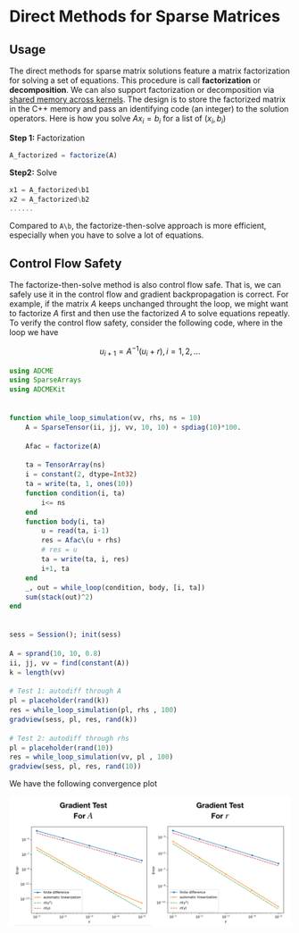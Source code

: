 # Direct Methods for Sparse Matrices

## Usage

The direct methods for sparse matrix solutions feature a matrix factorization for solving a set of equations. This procedure is call **factorization** or **decomposition**. We can also support factorization or decomposition via [shared memory across kernels](https://kailaix.github.io/ADCME.jl/dev/global/). The design is to store the factorized matrix in the C++ memory and pass an identifying code (an integer) to the solution operators. Here is how you solve $Ax_i = b_i$ for a list of $(x_i, b_i)$

**Step 1:** Factorization

```julia
A_factorized = factorize(A)
```

**Step2:** Solve

```julia
x1 = A_factorized\b1
x2 = A_factorized\b2
......
```

Compared to `A\b`, the factorize-then-solve approach is more efficient, especially when you have to solve a lot of equations. 

## Control Flow Safety

The factorize-then-solve method is also control flow safe. That is, we can safely use it in the control flow and gradient backpropagation is correct. For example, if the matrix $A$ keeps unchanged throught the loop, we might want to factorize $A$ first and then use the factorized $A$ to solve equations repeatly. To verify the control flow safety, consider the following code, where in the loop we have 

$$u_{i+1} = A^{-1}(u_i + r), i=1,2,\ldots$$

```julia
using ADCME
using SparseArrays
using ADCMEKit


function while_loop_simulation(vv, rhs, ns = 10)
    A = SparseTensor(ii, jj, vv, 10, 10) + spdiag(10)*100.

    Afac = factorize(A)

    ta = TensorArray(ns)
    i = constant(2, dtype=Int32)
    ta = write(ta, 1, ones(10))
    function condition(i, ta)
        i<= ns
    end
    function body(i, ta)
        u = read(ta, i-1)
        res = Afac\(u + rhs)
        # res = u 
        ta = write(ta, i, res)
        i+1, ta 
    end
    _, out = while_loop(condition, body, [i, ta])
    sum(stack(out)^2)
end


sess = Session(); init(sess)

A = sprand(10, 10, 0.8)
ii, jj, vv = find(constant(A))
k = length(vv)

# Test 1: autodiff through A
pl = placeholder(rand(k))
res = while_loop_simulation(pl, rhs , 100)
gradview(sess, pl, res, rand(k))

# Test 2: autodiff through rhs
pl = placeholder(rand(10))
res = while_loop_simulation(vv, pl , 100)
gradview(sess, pl, res, rand(10))
```

We have the following convergence plot

![Screen Shot 2020-04-04 at 11.15.19 PM](./assets/factorization.png)